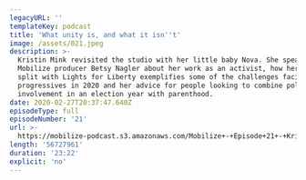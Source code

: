 ```yaml
---
legacyURL: ''
templateKey: podcast
title: 'What unity is, and what it isn''t'
image: /assets/021.jpeg
description: >-
  Kristin Mink revisited the studio with her little baby Nova. She speaks with
  Mobilize producer Betsy Nagler about her work as an activist, how her eventual
  split with Lights for Liberty exemplifies some of the challenges facing
  progressives in 2020 and her advice for people looking to combine political
  involvement in an election year with parenthood.
date: 2020-02-27T20:37:47.640Z
episodeType: full
episodeNumber: '21'
url: >-
  https://mobilize-podcast.s3.amazonaws.com/Mobilize+-+Episode+21+-+Kristin+Mink+-+What+unity+is%2C+and+what+it+isn't.mp3
length: '56727961'
duration: '23:22'
explicit: 'no'
---
```


